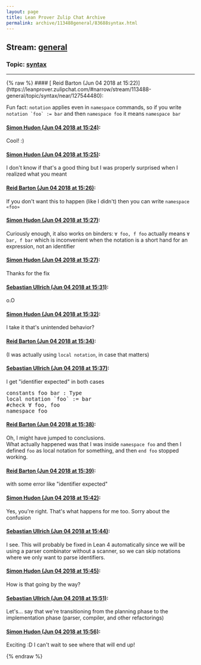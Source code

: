 ```yaml
---
layout: page
title: Lean Prover Zulip Chat Archive 
permalink: archive/113488general/83688syntax.html
---
```


## Stream: [general](https://leanprover-community.github.io/archive/113488general/index.html)
### Topic: [syntax](https://leanprover-community.github.io/archive/113488general/83688syntax.html)

---

<base href="https://leanprover.zulipchat.com">
{% raw %}
#### [ Reid Barton (Jun 04 2018 at 15:22)](https://leanprover.zulipchat.com/#narrow/stream/113488-general/topic/syntax/near/127544480):
<p>Fun fact: <code>notation</code> applies even in <code>namespace</code> commands, so if you write <code>notation `foo` := bar</code> and then <code>namespace foo</code> it means <code>namespace bar</code></p>

#### [ Simon Hudon (Jun 04 2018 at 15:24)](https://leanprover.zulipchat.com/#narrow/stream/113488-general/topic/syntax/near/127544555):
<p>Cool! :)</p>

#### [ Simon Hudon (Jun 04 2018 at 15:25)](https://leanprover.zulipchat.com/#narrow/stream/113488-general/topic/syntax/near/127544571):
<p>I don't know if that's a good thing but I was properly surprised when I realized what you meant</p>

#### [ Reid Barton (Jun 04 2018 at 15:26)](https://leanprover.zulipchat.com/#narrow/stream/113488-general/topic/syntax/near/127544624):
<p>If you don't want this to happen (like I didn't) then you can write <code>namespace «foo»</code></p>

#### [ Simon Hudon (Jun 04 2018 at 15:27)](https://leanprover.zulipchat.com/#narrow/stream/113488-general/topic/syntax/near/127544649):
<p>Curiously enough, it also works on binders: <code>∀ foo, f foo</code> actually means <code>∀ bar, f bar</code> which is inconvenient when the notation is a short hand for an expression, not an identifier</p>

#### [ Simon Hudon (Jun 04 2018 at 15:27)](https://leanprover.zulipchat.com/#narrow/stream/113488-general/topic/syntax/near/127544653):
<p>Thanks for the fix</p>

#### [ Sebastian Ullrich (Jun 04 2018 at 15:31)](https://leanprover.zulipchat.com/#narrow/stream/113488-general/topic/syntax/near/127544833):
<p>o.O</p>

#### [ Simon Hudon (Jun 04 2018 at 15:32)](https://leanprover.zulipchat.com/#narrow/stream/113488-general/topic/syntax/near/127544900):
<p>I take it that's unintended behavior?</p>

#### [ Reid Barton (Jun 04 2018 at 15:34)](https://leanprover.zulipchat.com/#narrow/stream/113488-general/topic/syntax/near/127544969):
<p>(I was actually using <code>local notation</code>, in case that matters)</p>

#### [ Sebastian Ullrich (Jun 04 2018 at 15:37)](https://leanprover.zulipchat.com/#narrow/stream/113488-general/topic/syntax/near/127545111):
<p>I get "identifier expected" in both cases</p>
<div class="codehilite"><pre><span></span>constants foo bar : Type
local notation `foo` := bar
#check ∀ foo, foo
namespace foo
</pre></div>

#### [ Reid Barton (Jun 04 2018 at 15:38)](https://leanprover.zulipchat.com/#narrow/stream/113488-general/topic/syntax/near/127545171):
<p>Oh, I might have jumped to conclusions.<br>
What actually happened was that I was inside <code>namespace foo</code> and then I defined <code>foo</code> as local notation for something, and then <code>end foo</code> stopped working.</p>

#### [ Reid Barton (Jun 04 2018 at 15:39)](https://leanprover.zulipchat.com/#narrow/stream/113488-general/topic/syntax/near/127545183):
<p>with some error like "identifier expected"</p>

#### [ Simon Hudon (Jun 04 2018 at 15:42)](https://leanprover.zulipchat.com/#narrow/stream/113488-general/topic/syntax/near/127545332):
<p>Yes, you're right. That's what happens for me too. Sorry about the confusion</p>

#### [ Sebastian Ullrich (Jun 04 2018 at 15:44)](https://leanprover.zulipchat.com/#narrow/stream/113488-general/topic/syntax/near/127545397):
<p>I see. This will probably be fixed in Lean 4 automatically since we will be using a parser combinator without a scanner, so we can skip notations where we only want to parse identifiers.</p>

#### [ Simon Hudon (Jun 04 2018 at 15:45)](https://leanprover.zulipchat.com/#narrow/stream/113488-general/topic/syntax/near/127545431):
<p>How is that going by the way?</p>

#### [ Sebastian Ullrich (Jun 04 2018 at 15:51)](https://leanprover.zulipchat.com/#narrow/stream/113488-general/topic/syntax/near/127545680):
<p>Let's... say that we're transitioning from the planning phase to the implementation phase (parser, compiler, and other refactorings)</p>

#### [ Simon Hudon (Jun 04 2018 at 15:56)](https://leanprover.zulipchat.com/#narrow/stream/113488-general/topic/syntax/near/127545899):
<p>Exciting :D I can't wait to see where that will end up!</p>


{% endraw %}
